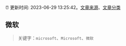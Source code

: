 :alarm_clock: 更新时间: 2023-06-29 13:25:42。[文章来源](/README.md)、[文章分类](/TAGS.md)

## 微软


> 关键字：`microsoft`、`Microsoft`、`微软`



